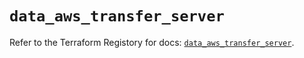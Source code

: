 # `data_aws_transfer_server`

Refer to the Terraform Registory for docs: [`data_aws_transfer_server`](https://registry.terraform.io/providers/hashicorp/aws/4.66.1/docs/data-sources/transfer_server).
